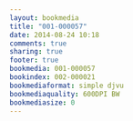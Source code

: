 ```yaml
---
layout: bookmedia
title: "001-000057"
date: 2014-08-24 10:18
comments: true
sharing: true
footer: true
bookmedia: 001-000057
bookindex: 002-000021
bookmediaformat: simple djvu
bookmediaquality: 600DPI BW
bookmediasize: 0
---
```


